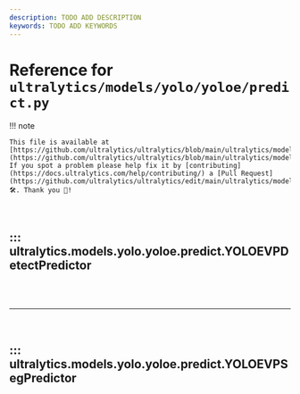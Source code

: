 ```yaml
---
description: TODO ADD DESCRIPTION
keywords: TODO ADD KEYWORDS
---
```


# Reference for `ultralytics/models/yolo/yoloe/predict.py`

!!! note

    This file is available at [https://github.com/ultralytics/ultralytics/blob/main/ultralytics/models/yolo/yoloe/predict.py](https://github.com/ultralytics/ultralytics/blob/main/ultralytics/models/yolo/yoloe/predict.py). If you spot a problem please help fix it by [contributing](https://docs.ultralytics.com/help/contributing/) a [Pull Request](https://github.com/ultralytics/ultralytics/edit/main/ultralytics/models/yolo/yoloe/predict.py) 🛠️. Thank you 🙏!

<br>

## ::: ultralytics.models.yolo.yoloe.predict.YOLOEVPDetectPredictor

<br><br><hr><br>

## ::: ultralytics.models.yolo.yoloe.predict.YOLOEVPSegPredictor

<br><br>
